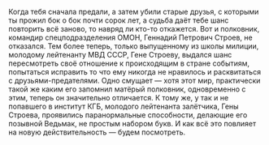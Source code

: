 <!--2025-02-16 12:00:42-->
Когда тебя сначала предали, а затем убили старые друзья, с которыми ты прожил бок о бок почти сорок лет, а судьба даёт тебе шанс повторить всё заново, то навряд ли кто-то откажется.
      Вот и полковник, командир спецподразделения ОМОН, Геннадий Петрович Строев, не отказался. Тем более теперь, только выпущенному из школы милиции, молодому лейтенанту МВД СССР, Гене Строеву, выдался шанс пересмотреть своё отношение к происходящим в стране событиям, попытаться исправить то что ему никогда не нравилось и расквитаться с друзьями-предателями.
      Одно смущает — хотя этот мир, практически такой же каким его запомнил матёрый полковник, одновременно с этим, теперь он значительно отличается. К тому же, у так и не попавшего в институт КГБ, молодого лейтенанта залётчика, Гены Строева, проявились паранормальные способности, делающие его позывной Ведьмак, не простым набором букв.
      И как всё это повлияет на новую действительность — будем посмотреть.